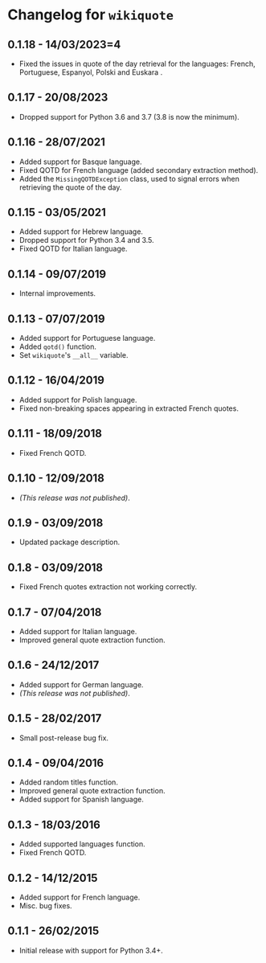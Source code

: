 # Changelog for `wikiquote`
## **0.1.18** - 14/03/2023=4
- Fixed the issues in quote of the day retrieval for the languages: French, Portuguese, Espanyol, Polski and Euskara .

## **0.1.17** - 20/08/2023
- Dropped support for Python 3.6 and 3.7 (3.8 is now the minimum).

## **0.1.16** - 28/07/2021
- Added support for Basque language.
- Fixed QOTD for French language (added secondary extraction method).
- Added the `MissingQOTDException` class, used to signal errors when retrieving the quote of the day.

## **0.1.15** - 03/05/2021
- Added support for Hebrew language.
- Dropped support for Python 3.4 and 3.5.
- Fixed QOTD for Italian language.

## **0.1.14** - 09/07/2019
- Internal improvements.

## **0.1.13** - 07/07/2019
- Added support for Portuguese language.
- Added `qotd()` function.
- Set `wikiquote`'s `__all__` variable.

## **0.1.12** - 16/04/2019
- Added support for Polish language.
- Fixed non-breaking spaces appearing in extracted French quotes.

## **0.1.11** - 18/09/2018
- Fixed French QOTD.

## **0.1.10** - 12/09/2018
- _(This release was not published)_.

## **0.1.9** - 03/09/2018
- Updated package description.

## **0.1.8** - 03/09/2018
- Fixed French quotes extraction not working correctly.

## **0.1.7** - 07/04/2018
- Added support for Italian language.
- Improved general quote extraction function.

## **0.1.6** - 24/12/2017
- Added support for German language.
- _(This release was not published)_.

## **0.1.5** - 28/02/2017
- Small post-release bug fix.

## **0.1.4** - 09/04/2016
- Added random titles function.
- Improved general quote extraction function.
- Added support for Spanish language.

## **0.1.3** - 18/03/2016
- Added supported languages function.
- Fixed French QOTD.

## **0.1.2** - 14/12/2015
- Added support for French language.
- Misc. bug fixes.

## **0.1.1** - 26/02/2015
- Initial release with support for Python 3.4+.
